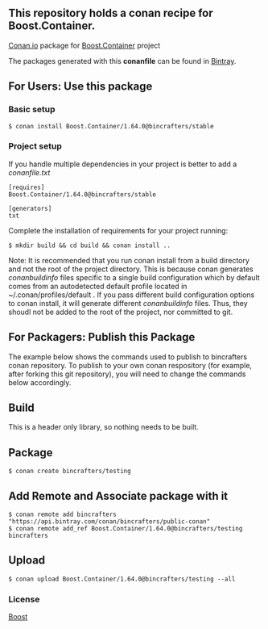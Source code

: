 ## This repository holds a conan recipe for Boost.Container.

[Conan.io](https://conan.io) package for [Boost.Container](https://github.com/Boostorg/Container) project

The packages generated with this **conanfile** can be found in [Bintray](https://bintray.com/bincrafters/conan-public/Boost.Container%3Abincrafters).

## For Users: Use this package

### Basic setup

    $ conan install Boost.Container/1.64.0@bincrafters/stable

### Project setup

If you handle multiple dependencies in your project is better to add a *conanfile.txt*

    [requires]
    Boost.Container/1.64.0@bincrafters/stable

    [generators]
    txt

Complete the installation of requirements for your project running:</small></span>

    $ mkdir build && cd build && conan install ..
	
Note: It is recommended that you run conan install from a build directory and not the root of the project directory.  This is because conan generates *conanbuildinfo* files specific to a single build configuration which by default comes from an autodetected default profile located in ~/.conan/profiles/default .  If you pass different build configuration options to conan install, it will generate different *conanbuildinfo* files.  Thus, they shoudl not be added to the root of the project, nor committed to git. 

## For Packagers: Publish this Package

The example below shows the commands used to publish to bincrafters conan repository. To publish to your own conan respository (for example, after forking this git repository), you will need to change the commands below accordingly. 

## Build  

This is a header only library, so nothing needs to be built.

## Package 

    $ conan create bincrafters/testing
	
## Add Remote and Associate package with it

	$ conan remote add bincrafters "https://api.bintray.com/conan/bincrafters/public-conan"
	$ conan remote add_ref Boost.Container/1.64.0@bincrafters/testing bincrafters

## Upload

    $ conan upload Boost.Container/1.64.0@bincrafters/testing --all

### License
[Boost](LICENSE)
